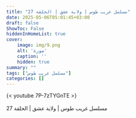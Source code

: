 ```yaml
---
title: "مسلسل غريب طوس | ولاية عشق | الحلقة 27"
date: 2025-05-06T05:01:45+03:00
draft: false
ShowToc: False
hiddenInHomeList: true
cover:
    image: img/9.png
    alt: 'صورة'
    caption: ''
    hidden: true
summary: ""
tags: ["مسلسل غريب طوس"]
categories: []
---
```


{< youtube 7P-7zTYGnTE >}  
<br>
مسلسل غريب طوس | ولاية عشق | الحلقة 27
